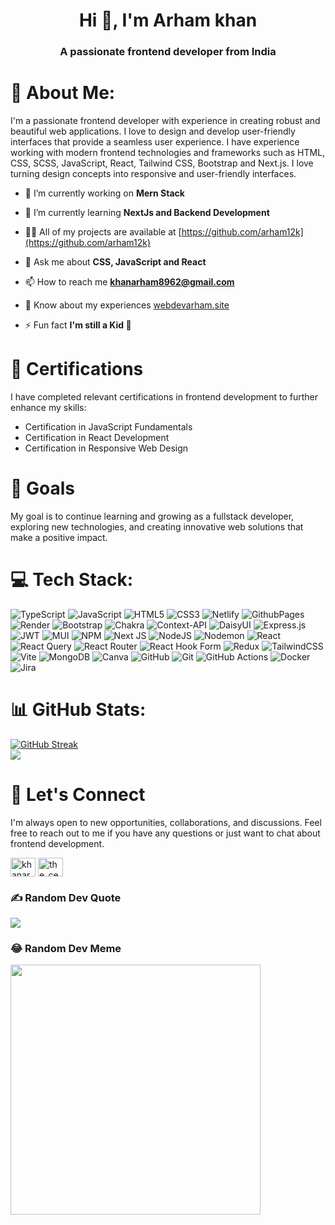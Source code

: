 <h1 align="center">Hi 👋, I'm Arham khan</h1>
<h3 align="center">A passionate frontend developer from India</h3>




# 💫 About Me:
I'm a passionate frontend developer with experience in creating robust and beautiful web applications. I love to design and develop user-friendly interfaces that provide a seamless user experience.
I have experience working with modern frontend technologies and frameworks such as HTML, CSS, SCSS, JavaScript, React, Tailwind CSS, Bootstrap and Next.js. I love turning design concepts into responsive and user-friendly interfaces.


- 🔭 I’m currently working on **Mern Stack**

- 🌱 I’m currently learning **NextJs and Backend Development**

- 👨‍💻 All of my projects are available at [https://github.com/arham12k](https://github.com/arham12k)

- 💬 Ask me about **CSS, JavaScript and React**

- 📫 How to reach me **khanarham8962@gmail.com**

- 📄 Know about my experiences [webdevarham.site](https://webdevarham.site)

- ⚡ Fun fact **I'm still a Kid 🤪**


# 📜 Certifications

I have completed relevant certifications in frontend development to further enhance my skills:


- Certification in JavaScript Fundamentals
- Certification in React Development
- Certification in Responsive Web Design

# 📍 Goals

My goal is to continue learning and growing as a fullstack developer, exploring new technologies, and creating innovative web solutions that make a positive impact.




# 💻 Tech Stack:
![TypeScript](https://img.shields.io/badge/typescript-%23007ACC.svg?style=flat-square&logo=typescript&logoColor=white) ![JavaScript](https://img.shields.io/badge/javascript-%23323330.svg?style=flat-square&logo=javascript&logoColor=%23F7DF1E) ![HTML5](https://img.shields.io/badge/html5-%23E34F26.svg?style=flat-square&logo=html5&logoColor=white) ![CSS3](https://img.shields.io/badge/css3-%231572B6.svg?style=flat-square&logo=css3&logoColor=white) ![Netlify](https://img.shields.io/badge/netlify-%23000000.svg?style=flat-square&logo=netlify&logoColor=#00C7B7) ![GithubPages](https://img.shields.io/badge/github%20pages-121013?style=flat-square&logo=github&logoColor=white) ![Render](https://img.shields.io/badge/Render-%46E3B7.svg?style=flat-square&logo=render&logoColor=white) ![Bootstrap](https://img.shields.io/badge/bootstrap-%238511FA.svg?style=flat-square&logo=bootstrap&logoColor=white) ![Chakra](https://img.shields.io/badge/chakra-%234ED1C5.svg?style=flat-square&logo=chakraui&logoColor=white) ![Context-API](https://img.shields.io/badge/Context--Api-000000?style=flat-square&logo=react) ![DaisyUI](https://img.shields.io/badge/daisyui-5A0EF8?style=flat-square&logo=daisyui&logoColor=white) ![Express.js](https://img.shields.io/badge/express.js-%23404d59.svg?style=flat-square&logo=express&logoColor=%2361DAFB) ![JWT](https://img.shields.io/badge/JWT-black?style=flat-square&logo=JSON%20web%20tokens) ![MUI](https://img.shields.io/badge/MUI-%230081CB.svg?style=flat-square&logo=mui&logoColor=white) ![NPM](https://img.shields.io/badge/NPM-%23CB3837.svg?style=flat-square&logo=npm&logoColor=white) ![Next JS](https://img.shields.io/badge/Next-black?style=flat-square&logo=next.js&logoColor=white) ![NodeJS](https://img.shields.io/badge/node.js-6DA55F?style=flat-square&logo=node.js&logoColor=white) ![Nodemon](https://img.shields.io/badge/NODEMON-%23323330.svg?style=flat-square&logo=nodemon&logoColor=%BBDEAD) ![React](https://img.shields.io/badge/react-%2320232a.svg?style=flat-square&logo=react&logoColor=%2361DAFB) ![React Query](https://img.shields.io/badge/-React%20Query-FF4154?style=flat-square&logo=react%20query&logoColor=white) ![React Router](https://img.shields.io/badge/React_Router-CA4245?style=flat-square&logo=react-router&logoColor=white) ![React Hook Form](https://img.shields.io/badge/React%20Hook%20Form-%23EC5990.svg?style=flat-square&logo=reacthookform&logoColor=white) ![Redux](https://img.shields.io/badge/redux-%23593d88.svg?style=flat-square&logo=redux&logoColor=white) ![TailwindCSS](https://img.shields.io/badge/tailwindcss-%2338B2AC.svg?style=flat-square&logo=tailwind-css&logoColor=white) ![Vite](https://img.shields.io/badge/vite-%23646CFF.svg?style=flat-square&logo=vite&logoColor=white) ![MongoDB](https://img.shields.io/badge/MongoDB-%234ea94b.svg?style=flat-square&logo=mongodb&logoColor=white) ![Canva](https://img.shields.io/badge/Canva-%2300C4CC.svg?style=flat-square&logo=Canva&logoColor=white) ![GitHub](https://img.shields.io/badge/github-%23121011.svg?style=flat-square&logo=github&logoColor=white) ![Git](https://img.shields.io/badge/git-%23F05033.svg?style=flat-square&logo=git&logoColor=white) ![GitHub Actions](https://img.shields.io/badge/github%20actions-%232671E5.svg?style=flat-square&logo=githubactions&logoColor=white) ![Docker](https://img.shields.io/badge/docker-%230db7ed.svg?style=flat-square&logo=docker&logoColor=white) ![Jira](https://img.shields.io/badge/jira-%230A0FFF.svg?style=flat-square&logo=jira&logoColor=white)


# 📊 GitHub Stats:


[![GitHub Streak](https://streak-stats.demolab.com/?user=arham12k&theme=dark)](https://git.io/streak-stats)<br/>
![](https://github-readme-stats.vercel.app/api/top-langs/?username=arham12k&theme=dark&hide_border=false&include_all_commits=true&count_private=false&layout=compact)

# 🤝 Let's Connect

I'm always open to new opportunities, collaborations, and discussions. Feel free to reach out to me if you have any questions or just want to chat about frontend development.
<p align="left">
<a href="https://linkedin.com/in/khanarham8962" target="blank"><img align="center" src="https://raw.githubusercontent.com/rahuldkjain/github-profile-readme-generator/master/src/images/icons/Social/linked-in-alt.svg" alt="khanarham8962" height="30" width="40" /></a>
<a href="https://instagram.com/the_certified1" target="blank"><img align="center" src="https://raw.githubusercontent.com/rahuldkjain/github-profile-readme-generator/master/src/images/icons/Social/instagram.svg" alt="the_certified1" height="30" width="40" /></a>
</p>


### ✍️ Random Dev Quote
![](https://quotes-github-readme.vercel.app/api?type=horizontal&theme=gruvbox)

### 😂 Random Dev Meme
<img src='https://memer-new.vercel.app/' style="height: 400px;"/>


	
